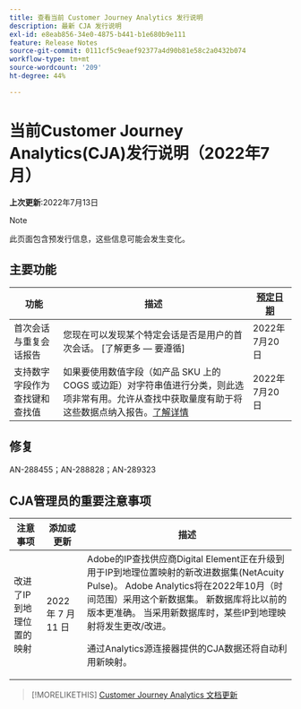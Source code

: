 ```yaml
---
title: 查看当前 Customer Journey Analytics 发行说明
description: 最新 CJA 发行说明
exl-id: e8eab856-34e0-4875-b441-b1e680b9e111
feature: Release Notes
source-git-commit: 0111cf5c9eaef92377a4d90b81e58c2a0432b074
workflow-type: tm+mt
source-wordcount: '209'
ht-degree: 44%

---
```


# 当前Customer Journey Analytics(CJA)发行说明（2022年7月）

**上次更新**:2022年7月13日

>[!NOTE]
>
>此页面包含预发行信息，这些信息可能会发生变化。

## 主要功能

| 功能 | 描述 | [预定日期](/help/release-notes/releases.md) |
| ----------- | ---------- | ----- |
| 首次会话与重复会话报告 | 您现在可以发现某个特定会话是否是用户的首次会话。 [了解更多 — 要遵循] | 2022年7月20日 |
| 支持数字字段作为查找键和查找值 | 如果要使用数值字段（如产品 SKU 上的 COGS 或边距）对字符串值进行分类，则此选项非常有用。允许从查找中获取量度有助于将这些数据点纳入报告。[了解详情](https://experienceleague.adobe.com/docs/analytics-platform/using/cja-connections/create-connection.html#numeric) | 2022年7月20日 |

## 修复

AN-288455；AN-288828；AN-289323

## CJA管理员的重要注意事项

| 注意事项 | 添加或更新 | 描述 |
| --- | --- | --- |
| 改进了IP到地理位置的映射 | 2022 年 7 月 11 日 | Adobe的IP查找供应商Digital Element正在升级到用于IP到地理位置映射的新改进数据集(NetAcuity Pulse)。 Adobe Analytics将在2022年10月（时间范围）采用这个新数据集。 新数据库将比以前的版本更准确。 当采用新数据库时，某些IP到地理映射将发生更改/改进。<p> 通过Analytics源连接器提供的CJA数据还将自动利用新映射。 |

>[!MORELIKETHIS]
>[Customer Journey Analytics 文档更新](/help/release-notes/doc-changes.md)
